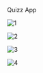 Quizz App


![1](https://user-images.githubusercontent.com/25624988/37218538-c2e303ba-238e-11e8-99e4-75da6eab97b8.png)

![2](https://user-images.githubusercontent.com/25624988/37218549-cfa12df2-238e-11e8-8e3e-aefa539dc7b8.png)

![3](https://user-images.githubusercontent.com/25624988/37218552-d19ec6b4-238e-11e8-819c-5c3f8b855c56.png)

![4](https://user-images.githubusercontent.com/25624988/37218554-d344b500-238e-11e8-9b9d-2fee7b5dd2c0.png)
